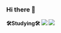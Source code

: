 ### Hi there 👋

<b>🛠️Studying🛠️<b>
<img src="https://img.shields.io/badge/Python-3776AB?style=flat-square&logo=Python&logoColor=#3776AB"/>
<img src="https://img.shields.io/badge/C-#A8B9CC?style=flat-square&logo=C&logoColor=#3776AB"/>
<!--
**Ladpect/Ladpect** is a ✨ _special_ ✨ repository because its `README.md` (this file) appears on your GitHub profile.

Here are some ideas to get you started:

- 🔭 I’m currently working on ...
- 🌱 I’m currently learning ...
- 👯 I’m looking to collaborate on ...
- 🤔 I’m looking for help with ...
- 💬 Ask me about ...
- 📫 How to reach me: ...
- 😄 Pronouns: ...
- ⚡ Fun fact: ...
-->
